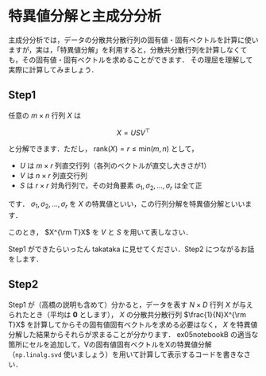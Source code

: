 # 特異値分解と主成分分析

主成分分析では，データの分散共分散行列の固有値・固有ベクトルを計算に使いますが，実は，「特異値分解」を利用すると，分散共分散行列を計算しなくても，その固有値・固有ベクトルを求めることができます．
その理屈を理解して実際に計算してみましょう．

## Step1

任意の $m \times n$ 行列 $X$ は

$$
X = USV^{\top}
$$

と分解できます．ただし， $\textrm{rank}(X) = r \leq \textrm{min}(m, n)$ として，

- $U$ は $m\times r$ 列直交行列（各列のベクトルが直交し大きさが1）
- $V$ は $n\times r$ 列直交行列
- $S$ は $r\times r$ 対角行列で，その対角要素 $\sigma_1, \sigma_2, \ldots, \sigma_r$ は全て正

です． $\sigma_1, \sigma_2, \ldots, \sigma_r$ を $X$ の特異値といい，この行列分解を特異値分解といいます．

このとき， $X^{\rm T}X$ を $V$ と $S$ を用いて表しなさい．

Step1 ができたらいったん takataka に見せてください．Step2 につながるお話をします．

## Step2

Step1 が（高橋の説明も含めて）分かると，データを表す $N\times D$ 行列 $X$ が与えられたとき（平均は $\mathbf{0}$ とします），
$X$ の分散共分散行列 $\frac{1}{N}X^{\rm T}X$ を計算してからその固有値固有ベクトルを求める必要はなく， $X$ を特異値分解した結果からそれらが求まることが分かります．
ex05notebookB の適当な箇所にセルを追加して，Vの固有値固有ベクトルをXの特異値分解（`np.linalg.svd` 使いましょう）を用いて計算して表示するコードを書きなさい．
